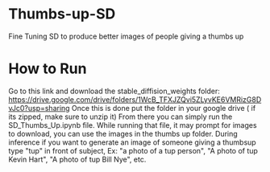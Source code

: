 # Thumbs-up-SD
Fine Tuning SD to produce better images of people giving a thumbs up

# How to Run
Go to this link and download the stable_diffision_weights folder: 
https://drive.google.com/drive/folders/1WcB_TFXJZQvi5ZLyvKE6VMRizG8DvJc0?usp=sharing
Once this is done put the folder in your google drive ( if its zipped, make sure to unzip it) 
From there you can simply run the SD_Thumbs_Up.ipynb file. 
While running that file, it may prompt for images to download, you can use the images in the thumbs up folder. 
During inference if you want to generate an image of someone giving a thumbsup type "tup" in front of subject, Ex: 
"a photo of a tup person", "A photo of tup Kevin Hart", "A photo of tup Bill Nye", etc. 
